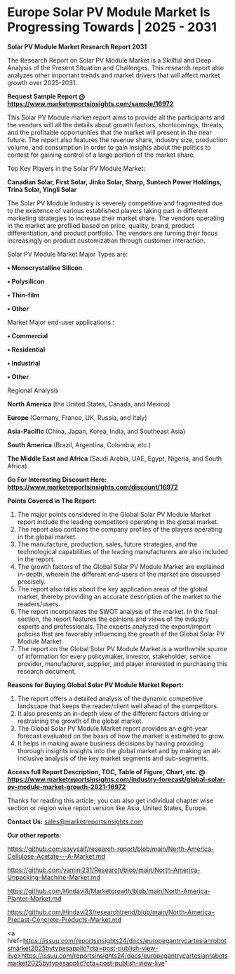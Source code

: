 # Europe Solar PV Module Market Is Progressing Towards | 2025 - 2031

<strong>Solar PV Module Market Research Report 2031</strong>

The Research Report on Solar PV Module Market is a Skillful and Deep Analysis of the Present Situation and Challenges. This research report also analyzes other important trends and market drivers that will affect market growth over 2025-2031.

<strong>Request Sample Report @ <a href=https://www.marketreportsinsights.com/sample/16972>https://www.marketreportsinsights.com/sample/16972</a></strong>

This Solar PV Module market report aims to provide all the participants and the vendors will all the details about growth factors, shortcomings, threats, and the profitable opportunities that the market will present in the near future. The report also features the revenue share, industry size, production volume, and consumption in order to gain insights about the politics to contest for gaining control of a large portion of the market share.

Top Key Players in the Solar PV Module Market:

<strong>Canadian Solar, First Solar, Jinko Solar, Sharp, Suntech Power Holdings, Trina Solar, Yingli Solar</strong>

The Solar PV Module Industry is severely competitive and fragmented due to the existence of various established players taking part in different marketing strategies to increase their market share. The vendors operating in the market are profiled based on price, quality, brand, product differentiation, and product portfolio. The vendors are turning their focus increasingly on product customization through customer interaction.

Solar PV Module Market Major Types are:

<strong>• Monocrystalline Silicon

• Polysilicon

• Thin-film

• Other</strong>

Market Major end-user applications :

<strong>• Commercial

• Residential

• Industrial

• Other</strong>

Regional Analysis

</u><strong><b>North America</b></strong> (the United States, Canada, and Mexico)

<strong><b>Europe </b></strong>(Germany, France, UK, Russia, and Italy)

<strong><b>Asia-Pacific</b></strong> (China, Japan, Korea, India, and Southeast Asia)

<strong><b>South America</b></strong> (Brazil, Argentina, Colombia, etc.)

<strong><b>The Middle East and Africa</b></strong> (Saudi Arabia, UAE, Egypt, Nigeria, and South Africa)

<strong>Go For Interesting Discount Here: <a href=https://www.marketreportsinsights.com/discount/16972>https://www.marketreportsinsights.com/discount/16972</a></strong>

<strong>Points Covered in The Report:</strong>
<ol>
  <li>The major points considered in the Global Solar PV Module Market report include the leading competitors operating in the global market.</li>
  <li>The report also contains the company profiles of the players operating in the global market.</li>
  <li>The manufacture, production, sales, future strategies, and the technological capabilities of the leading manufacturers are also included in the report.</li>
  <li>The growth factors of the Global Solar PV Module Market are explained in-depth, wherein the different end-users of the market are discussed precisely.</li>
  <li>The report also talks about the key application areas of the global market, thereby providing an accurate description of the market to the readers/users.</li>
  <li>The report incorporates the SWOT analysis of the market. In the final section, the report features the opinions and views of the industry experts and professionals. The experts analyzed the export/import policies that are favorably influencing the growth of the Global Solar PV Module Market.</li>
  <li>The report on the Global Solar PV Module Market is a worthwhile source of information for every policymaker, investor, stakeholder, service provider, manufacturer, supplier, and player interested in purchasing this research document.</li>
</ol>
<strong>Reasons for Buying Global Solar PV Module Market Report:</strong>

<ol>
  <li>The report offers a detailed analysis of the dynamic competitive landscape that keeps the reader/client well ahead of the competitors.</li>
  <li>It also presents an in-depth view of the different factors driving or restraining the growth of the global market.</li>
  <li>The Global Solar PV Module Market report provides an eight-year forecast evaluated on the basis of how the market is estimated to grow.</li>
  <li>It helps in making aware business decisions by having providing thorough insights insights into the global market and by making an all-inclusive analysis of the key market segments and sub-segments.</li>
</ol>
<strong>Access full Report Description, TOC, Table of Figure, Chart, etc. @ <a href=https://www.marketreportsinsights.com/industry-forecast/global-solar-pv-module-market-growth-2021-16972>https://www.marketreportsinsights.com/industry-forecast/global-solar-pv-module-market-growth-2021-16972</a></strong>


Thanks for reading this article; you can also get individual chapter wise section or region wise report version like Asia, United States, Europe.

<strong>Contact Us:</strong>
sales@marketreportsinsights.com

<strong>Our other reports:</strong>

<a href=https://github.com/sayysaif/research-report/blob/main/North-America-Cellulose-Acetate---A-Market.md>https://github.com/sayysaif/research-report/blob/main/North-America-Cellulose-Acetate---A-Market.md</a>

<a href=https://github.com/yamini231/Research/blob/main/North-America-Unpacking-Machine-Market.md>https://github.com/yamini231/Research/blob/main/North-America-Unpacking-Machine-Market.md</a>

<a href=https://github.com/Hindavi8/Marketgrowth/blob/main/North-America-Planter-Market.md>https://github.com/Hindavi8/Marketgrowth/blob/main/North-America-Planter-Market.md</a>

<a href=https://github.com/Hindavi23/researchtrend/blob/main/North-America-Precast-Concrete-Products-Market.md>https://github.com/Hindavi23/researchtrend/blob/main/North-America-Precast-Concrete-Products-Market.md</a>

<a href=https://issuu.com/reportsinsights24/docs/europegantrycartesianrobotsmarket2025bytypesapplic?cta=post-publish-view-live>https://issuu.com/reportsinsights24/docs/europegantrycartesianrobotsmarket2025bytypesapplic?cta=post-publish-view-live</a>"
